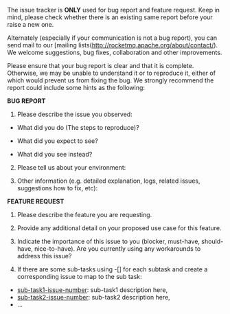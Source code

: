 The issue tracker is **ONLY** used for bug report and feature request. Keep in mind, please check whether there is an existing same report before your raise a new one.

Alternately (especially if your communication is not a bug report), you can send mail to our [mailing lists(http://rocketmq.apache.org/about/contact/). We welcome suggestions, bug fixes, collaboration and other improvements.

Please ensure that your bug report is clear and that it is complete. Otherwise, we may be unable to understand it or to reproduce it, either of which would prevent us from fixing the bug. We strongly recommend the report could include some hints as the following:

**BUG REPORT**

1. Please describe the issue you observed:

- What did you do (The steps to reproduce)?

- What did you expect to see?

- What did you see instead?

2. Please tell us about your environment:

3. Other information (e.g. detailed explanation, logs, related issues, suggestions how to fix, etc):

**FEATURE REQUEST**

1. Please describe the feature you are requesting.

2. Provide any additional detail on your proposed use case for this feature.

2. Indicate the importance of this issue to you (blocker, must-have, should-have, nice-to-have). Are you currently using any workarounds to address this issue?

4. If there are some sub-tasks using -[] for each subtask and create a corresponding issue to map to the sub task:

- [sub-task1-issue-number](example_sub_issue1_link_here): sub-task1 description here, 
- [sub-task2-issue-number](example_sub_issue2_link_here): sub-task2 description here,
- ...
